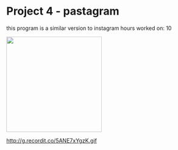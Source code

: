# Project 4 - pastagram 
this program is a similar version to instagram 
hours worked on: 10

<img src="http://g.recordit.co/YfBrzefAoF.giff" width=250><br>


http://g.recordit.co/5ANE7xYgzK.gif
